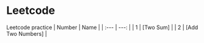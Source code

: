 # Leetcode
Leetcode practice
| Number      | Name     |
| :---        |          ---: |
| 1     | [Two Sum]   |
| 2   | [Add Two Numbers]     |
